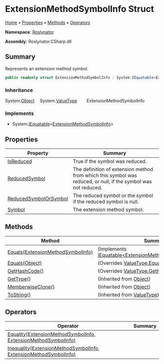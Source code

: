 <a name="_top"></a>

# ExtensionMethodSymbolInfo Struct

[Home](../../README.md#_top) &#x2022; [Properties](#properties) &#x2022; [Methods](#methods) &#x2022; [Operators](#operators)

**Namespace**: [Roslynator](../README.md#_top)

**Assembly**: Roslynator\.CSharp\.dll

## Summary

Represents an extension method symbol\.

```csharp
public readonly struct ExtensionMethodSymbolInfo : System.IEquatable<ExtensionMethodSymbolInfo>
```

### Inheritance

System\.[Object](https://docs.microsoft.com/en-us/dotnet/api/system.object)
&emsp;System\.[ValueType](https://docs.microsoft.com/en-us/dotnet/api/system.valuetype)
&emsp;&emsp;ExtensionMethodSymbolInfo

### Implements

* System\.[IEquatable](https://docs.microsoft.com/en-us/dotnet/api/system.iequatable-1)\<[ExtensionMethodSymbolInfo](#_top)>

## Properties

| Property | Summary |
| -------- | ------- |
| [IsReduced](IsReduced/README.md#_top) | True if the symbol was reduced\. |
| [ReducedSymbol](ReducedSymbol/README.md#_top) | The definition of extension method from which this symbol was reduced, or null, if the symbol was not reduced\. |
| [ReducedSymbolOrSymbol](ReducedSymbolOrSymbol/README.md#_top) | The reduced symbol or the symbol if the reduced symbol is null\. |
| [Symbol](Symbol/README.md#_top) | The extension method symbol\. |

## Methods

| Method | Summary |
| ------ | ------- |
| [Equals(ExtensionMethodSymbolInfo)](Equals/README.md#Roslynator_ExtensionMethodSymbolInfo_Equals_Roslynator_ExtensionMethodSymbolInfo_) |  \(Implements [IEquatable\<ExtensionMethodSymbolInfo>.Equals](https://docs.microsoft.com/en-us/dotnet/api/system.iequatable-1.equals)\) |
| [Equals(Object)](Equals/README.md#Roslynator_ExtensionMethodSymbolInfo_Equals_System_Object_) |  \(Overrides [ValueType.Equals](https://docs.microsoft.com/en-us/dotnet/api/system.valuetype.equals)\) |
| [GetHashCode()](GetHashCode/README.md#_top) |  \(Overrides [ValueType.GetHashCode](https://docs.microsoft.com/en-us/dotnet/api/system.valuetype.gethashcode)\) |
| [GetType()](https://docs.microsoft.com/en-us/dotnet/api/system.object.gettype) |  \(Inherited from [Object](https://docs.microsoft.com/en-us/dotnet/api/system.object)\) |
| [MemberwiseClone()](https://docs.microsoft.com/en-us/dotnet/api/system.object.memberwiseclone) |  \(Inherited from [Object](https://docs.microsoft.com/en-us/dotnet/api/system.object)\) |
| [ToString()](https://docs.microsoft.com/en-us/dotnet/api/system.valuetype.tostring) |  \(Inherited from [ValueType](https://docs.microsoft.com/en-us/dotnet/api/system.valuetype)\) |

## Operators

| Operator | Summary |
| -------- | ------- |
| [Equality(ExtensionMethodSymbolInfo, ExtensionMethodSymbolInfo)](op_Equality/README.md#_top) | |
| [Inequality(ExtensionMethodSymbolInfo, ExtensionMethodSymbolInfo)](op_Inequality/README.md#_top) | |

